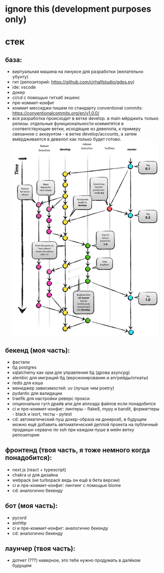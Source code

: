 # ignore this (development purposes only)

# стек

## база:
- виртуальная машина на линуксе для разработки (желательно убунту)
- гит (репозиторий: https://github.com/cirhalfstudio/gdps.py)
- ide: vscode
- докер
- ci/cd с помощью гитхаб экшенс
- пре-коммит-конфиг
- коммит месседжи пишем по стандарту conventional commits: https://conventionalcommits.org/en/v1.0.0/
- вся разработка происходит в ветке develop. в main мёрджить только релизы. отдельные функциональности коммитятся в соответствующие ветки, исходящие из девелопа, к примеру связанное с аккаунтом - в ветке develop/accounts, а затем вмёрдживается в девелоп как только будет готово.
![схема коммитов](commits-scheme.png)

## бекенд (моя часть):
- фастапи
- бд postgres
- sqlalchemy как орм для управления бд (дрова asyncpg)
- alembic для миграций бд (версионирование и апгрейды/откаты)
- redis для кэша
- менеджер зависимостей: uv (лучше чем poetry)
- pydantic для валидации
- traefik для настройки реверс прокси
- опционально гугл драйв апи для аплоада файлов если понадобится
- ci и пре-коммит-конфиг: линтеры - flake8, mypy и bandit, форматтеры - black и isort, тесты - pytest
- cd: автоматический пуш докер-образа на докерхаб, в будущем можно ещё добавить автоматический деплой проекта на публичный продакшн сервачо по ssh при каждом пуше в мейн ветку репозитория

## фронтенд (твоя часть, я тоже немного когда понадобится):
- next.js (react + typescript)
- chakra ui для дизайна
- webpack (не turbopack ведь он ещё в бета версии)
- ci и пре-коммит-конфиг: линтинг с помощью biome
- cd: аналогично бекенду

## бот (моя часть):
- pycord
- aiohttp
- ci и пре-коммит-конфиг: аналогично бекенду
- cd: аналогично бекенду

## лаунчер (твоя часть):
- дотнет (???) наверное, это тебе нужно продумать в далёком будущем